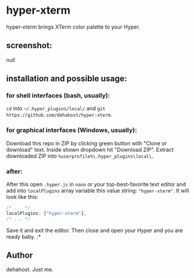 # hyper-xterm
hyper-xterm brings XTerm color palette to your Hyper.

## screenshot:
null

## installation and possible usage:
### for shell interfaces (bash, usually):
`cd` into `~/.hyper_plugins/local/` and `git https://github.com/dehahost/hyper-xterm`.
### for graphical interfaces (Windows, usually):
Download this repo in ZIP by clicking green button with "Clone or download" text. Inside shown dropdown hit "Download ZIP".
Extract downloaded ZIP into `%userprofile%\.hyper_plugins\local\`.
### after:
After this open `.hyper.js` in `nano` or your top-best-favorite text editor and add into `localPlugins` array variable this value string: `"hyper-xterm"`.
It will look like this:
```javascript
/* ... */
localPlugins: ["hyper-xterm"],
/* ... */
```
Save it and exit the editor. Then close and open your Hyper and you are ready baby. :*

## Author
dehahost. Just me.
